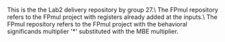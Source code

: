 This is the the Lab2 delivery repository by group 27.\\
The FPmul repository refers to the FPmul project with registers already added at the inputs.\\
The FPmul repository refers to the FPmul project with the behavioral significands multiplier '*' substituted with the MBE multiplier.
